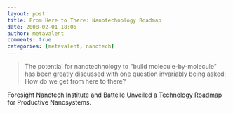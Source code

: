 ```yaml
---
layout: post
title: From Here to There: Nanotechnology Roadmap
date: 2008-02-01 18:06
author: metavalent
comments: true
categories: [metavalent, nanotech]
---
```

<blockquote>The potential for nanotechnology to "build molecule-by-molecule" has been greatly discussed with one question invariably being asked: How do we get from here to there?</blockquote>Foresight Nanotech Institute and Battelle Unveiled a <a href="http://www.foresight.org/cms/press_center/282">Technology Roadmap</a> for Productive Nanosystems.
